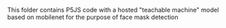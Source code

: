 This folder contains P5JS code with a hosted "teachable machine" model based on mobilenet for the purpose of face mask detection  
